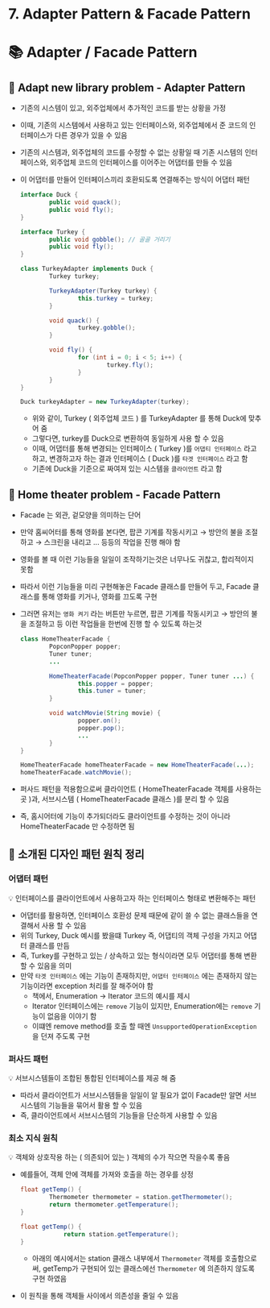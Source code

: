 # 7. Adapter Pattern & Facade Pattern

# 📚 Adapter / Facade Pattern

## 📖 Adapt new library problem - Adapter Pattern

- 기존의 시스템이 있고, 외주업체에서 추가적인 코드를 받는 상황을 가정
- 이때, 기존의 시스템에서 사용하고 있는 인터페이스와, 외주업체에서 준 코드의 인터페이스가 다른 경우가 있을 수 있음
- 기존의 시스템과, 외주업체의 코드를 수정할 수 없는 상황일 때 기존 시스템의 인터페이스와, 외주업체 코드의 인터페이스를 이어주는 어댑터를 만들 수 있음
- 이 어댑터를 만들어 인터페이스끼리 호환되도록 연결해주는 방식이 어댑터 패턴
    
    ```java
    interface Duck {
    		public void quack();
    		public void fly();
    }
    ```
    
    ```java
    interface Turkey {
    		public void gobble(); // 골골 거리기
    		public void fly();
    }
    ```
    
    ```java
    class TurkeyAdapter implements Duck {
    		Turkey turkey;
    
    		TurkeyAdapter(Turkey turkey) {
    				this.turkey = turkey;
    		}
    
    		void quack() {
    				turkey.gobble();
    		}
    
    		void fly() {
    				for (int i = 0; i < 5; i++) {
    						turkey.fly();
    				}
    		}
    }
    ```
    
    ```java
    Duck turkeyAdapter = new TurkeyAdapter(turkey);
    ```
    
    - 위와 같이, Turkey ( 외주업체 코드 ) 를 TurkeyAdapter 를 통해 Duck에 맞추어 줌
    - 그렇다면, turkey를 Duck으로 변환하여 동일하게 사용 할 수 있음
    - 이때, 어댑터를 통해 변경되는 인터페이스 ( Turkey )를 `어댑티 인터페이스` 라고 하고, 변경하고자 하는 결과 인터페이스 ( Duck )를 `타겟 인터페이스` 라고 함
    - 기존에 Duck을 기준으로 짜여져 있는 시스템을 `클라이언트` 라고 함

## 📖 Home theater problem - Facade Pattern

- Facade 는 외관, 겉모양을 의미하는 단어
- 만약 홈씨어터를 통해 영화를 본다면, 팝콘 기계를 작동시키고 → 방안의 불을 조절하고 → 스크린을 내리고 ... 등등의 작업을 진행 해야 함
- 영화를 볼 때 이런 기능들을 일일이 조작하기는것은 너무나도 귀찮고, 합리적이지 못함
- 따라서 이런 기능들을 미리 구현해놓은 Facade 클래스를 만들어 두고, Facade 클래스를 통해 영화를 키거나, 영화를 끄도록 구현
- 그러면 유저는 `영화 켜기` 라는 버튼만 누르면, 팝콘 기계를 작동시키고 → 방안의 불을 조절하고 등 이런 작업들을 한번에 진행 할 수 있도록 하는것
    
    ```java
    class HomeTheaterFacade {
    		PopconPopper popper;
    		Tuner tuner;
    		...
    
    		HomeTheaterFacade(PopconPopper popper, Tuner tuner ...) {
    				this.popper = popper;
    				this.tuner = tuner;
    		}
    
    		void watchMovie(String movie) {
    				popper.on();
    				popper.pop();
    				...
    		}
    }
    ```
    
    ```java
    HomeTheaterFacade homeTheaterFacade = new HomeTheaterFacade(...);
    homeTheaterFacade.watchMovie();
    ```
    
- 퍼사드 패턴을 적용함으로써 클라이언트 ( HomeTheaterFacade 객체를 사용하는 곳 )과, 서브시스템 ( HomeTheaterFacade 클래스 )를 분리 할 수 있음
- 즉, 홈시어터에 기능이 추가되더라도 클라이언트를 수정하는 것이 아니라 HomeTheaterFacade 만 수정하면 됨

## 📖 소개된 디자인 패턴 원칙 정리

### 어댑터 패턴

<aside>
💡 인터페이스를 클라이언트에서 사용하고자 하는 인터페이스 형태로 변환해주는 패턴

</aside>

- 어댑터를 활용하면, 인터페이스 호환성 문제 때문에 같이 쓸 수 없는 클래스들을 연결해서 사용 할 수 있음
- 위의 Turkey, Duck 예시를 봤을떄 Turkey 즉, 어댑티의 객체 구성을 가지고 어댑터 클래스를 만듬
- 즉, Turkey를 구현하고 있는 / 상속하고 있는 형식이라면 모두 어댑터를 통해 변환 할 수 있음을 의미
- 만약 `타겟 인터페이스` 에는 기능이 존재하지만, `어댑터 인터페이스` 에는 존재하지 않는 기능이라면 exception 처리를 잘 해주어야 함
    - 책에서, Enumeration → Iterator 코드의 예시를 제시
    - Iterator 인터페이스에는 `remove` 기능이 있지만, Enumeration에는 `remove` 기능이 없음을 이야기 함
    - 이떄엔  remove method를 호출 할 때엔 `UnsupportedOperationException` 을 던져 주도록 구현

### 퍼사드 패턴

<aside>
💡 서브시스템들이 조합된 통합된 인터페이스를 제공 해 줌

</aside>

- 따라서 클라이언트가 서브시스템들을 일일이 알 필요가 없이 Facade만 알면 서브시스템의 기능들을 묶어서 활용 할 수 있음
- 즉, 클라이언트에서 서브시스템의 기능들을 단순하게 사용할 수 있음

### 최소 지식 원칙

<aside>
💡 객체와 상호작용 하는 ( 의존되어 있는 ) 객체의 수가 작으면 작을수록 좋음

</aside>

- 예를들어, 객체 안에 객체를 가져와 호출을 하는 경우를 상정
    
    ```java
    float getTemp() {
    		Thermometer thermometer = station.getThermometer();
    		return thermometer.getTemperature();
    }
    ```
    
    ```java
    float getTemp() {
    			return station.getTemperature();
    }
    ```
    
    - 아래의 예시에서는 station 클래스 내부에서 `Thermometer` 객체를 호출함으로써, getTemp가 구현되어 있는 클래스에선 `Thermometer` 에 의존하지 않도록 구현 하였음
- 이 원칙을 통해 객체들 사이에서 의존성을 줄일 수 있음